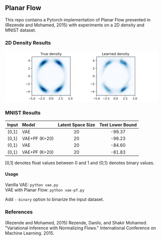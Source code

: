 ## Planar Flow

This repo contains a Pytorch implementation of Planar Flow presented in (Rezende and Mohamed, 2015) with experiments on a 2D density and MNIST dataset.

### 2D Density Results

![](assets/2ddensity.png)

### MNIST Results

Input | Model | Latent Space Size | Test Lower Bound |
:--------:|:-----------------|:---:|:------:
[0,1]     |    VAE           |  20 | -99.37 
[0,1]     |    VAE+PF (K=20) |  20 | -98.23
{0,1}     |    VAE           |  20 | -84.60
{0,1}     |    VAE+PF (K=20) |  20 | -81.83

[0,1] denotes float values between 0 and 1 and {0,1} denotes binary values.

#### Usage

Vanilla VAE: `python vae.py`    
VAE with Planar Flow: `python vae-pf.py`

Add `--binary` option to binarize the input dataset.


### References
(Rezende and Mohamed, 2015) Rezende, Danilo, and Shakir Mohamed. "Variational Inference with Normalizing Flows." International Conference on Machine Learning. 2015.
